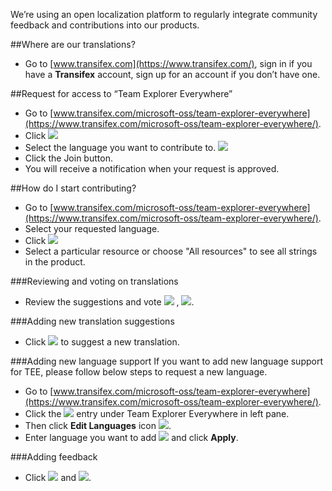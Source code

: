 We’re using an open localization platform to regularly integrate community feedback and contributions into our products.




##Where are our translations? 
* Go to [www.transifex.com](https://www.transifex.com/), sign in if you have a **Transifex** account, sign up for an account if you don’t have one.

##Request for access to “Team Explorer Everywhere”
* Go to [www.transifex.com/microsoft-oss/team-explorer-everywhere](https://www.transifex.com/microsoft-oss/team-explorer-everywhere/).
* Click  ![](./img/join.png)
* Select the language you want to contribute to.
![](./img/screenshot.png)
* Click the Join button.
* You will receive a notification when your request is approved.

##How do I start contributing?
* Go to [www.transifex.com/microsoft-oss/team-explorer-everywhere](https://www.transifex.com/microsoft-oss/team-explorer-everywhere/).
* Select your requested language.
* Click  ![](./img/trans.png)
* Select a particular resource or choose "All resources" to see all strings in the product.  

###Reviewing and voting on translations
* Review the suggestions and vote ![](./img/1.png) ,  ![](./img/2.png).

###Adding new translation suggestions
* Click ![](./img/suggest.png) to suggest a new translation.

###Adding new language support
If you want to add new language support for TEE, please follow below steps to request a new language.
* Go to [www.transifex.com/microsoft-oss/team-explorer-everywhere](https://www.transifex.com/microsoft-oss/team-explorer-everywhere/).
* Click the ![](./img/lang.png) entry under Team Explorer Everywhere in left pane.
* Then click **Edit Languages** icon ![](./img/editlang.png).
* Enter language you want to add ![](./img/addlang.png) and click **Apply**.

###Adding feedback 
* Click ![](./img/comments.png) and ![](./img/addcomment.png).


